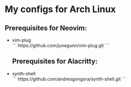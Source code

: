 <h1>My configs for Arch Linux</h1>

<h2>Prerequisites for Neovim:</h2>
<ul> 
   <li>vim-plug</li>
```
https://github.com/junegunn/vim-plug.git
```
</ul> 
<ul> 
<h2>Prerequisites for Alacritty:</h2>
    <li>synth-shell</li>
```
https://github.com/andresgongora/synth-shell.git
```
</ul> 
